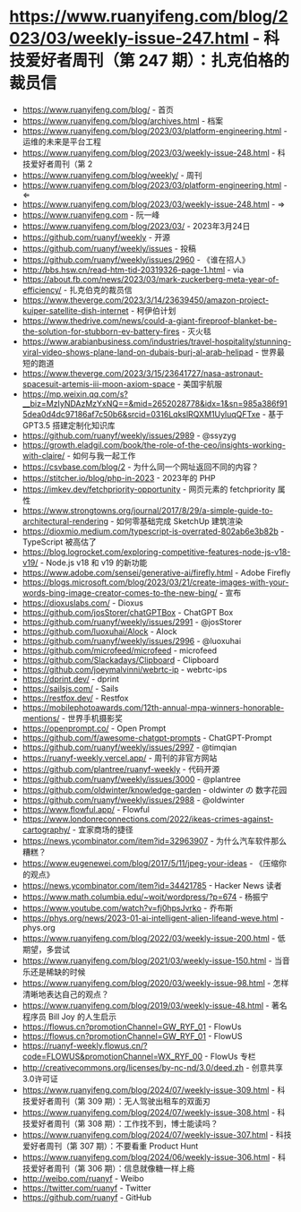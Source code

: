 # https://www.ruanyifeng.com/blog/2023/03/weekly-issue-247.html - 科技爱好者周刊（第 247 期）：扎克伯格的裁员信

- https://www.ruanyifeng.com/blog/ - 首页
- https://www.ruanyifeng.com/blog/archives.html - 档案
- https://www.ruanyifeng.com/blog/2023/03/platform-engineering.html - 运维的未来是平台工程
- https://www.ruanyifeng.com/blog/2023/03/weekly-issue-248.html - 科技爱好者周刊（第 2
- https://www.ruanyifeng.com/blog/weekly/ - 周刊
- https://www.ruanyifeng.com/blog/2023/03/platform-engineering.html - ⇐
- https://www.ruanyifeng.com/blog/2023/03/weekly-issue-248.html - ⇒
- https://www.ruanyifeng.com - 阮一峰
- https://www.ruanyifeng.com/blog/2023/03/ - 2023年3月24日
- https://github.com/ruanyf/weekly - 开源
- https://github.com/ruanyf/weekly/issues - 投稿
- https://github.com/ruanyf/weekly/issues/2960 - 《谁在招人》
- http://bbs.hsw.cn/read-htm-tid-20319326-page-1.html - via
- https://about.fb.com/news/2023/03/mark-zuckerberg-meta-year-of-efficiency/ - 扎克伯克的裁员信
- https://www.theverge.com/2023/3/14/23639450/amazon-project-kuiper-satellite-dish-internet - 柯伊伯计划
- https://www.thedrive.com/news/could-a-giant-fireproof-blanket-be-the-solution-for-stubborn-ev-battery-fires - 灭火毯
- https://www.arabianbusiness.com/industries/travel-hospitality/stunning-viral-video-shows-plane-land-on-dubais-burj-al-arab-helipad - 世界最短的跑道
- https://www.theverge.com/2023/3/15/23641727/nasa-astronaut-spacesuit-artemis-iii-moon-axiom-space - 美国宇航服
- https://mp.weixin.qq.com/s?__biz=MzIyNDAzMzYxNQ==&mid=2652028778&idx=1&sn=985a386f915dea0d4dc97186af7c50b6&srcid=0316LqkslRQXM1UyluqQFTxe - 基于 GPT3.5 搭建定制化知识库
- https://github.com/ruanyf/weekly/issues/2989 - @ssyzyg
- https://growth.eladgil.com/book/the-role-of-the-ceo/insights-working-with-claire/ - 如何与我一起工作
- https://csvbase.com/blog/2 - 为什么同一个网址返回不同的内容？
- https://stitcher.io/blog/php-in-2023 - 2023年的 PHP
- https://imkev.dev/fetchpriority-opportunity - 网页元素的 fetchpriority 属性
- https://www.strongtowns.org/journal/2017/8/29/a-simple-guide-to-architectural-rendering - 如何零基础完成 SketchUp 建筑渲染
- https://dioxmio.medium.com/typescript-is-overrated-802ab6e3b82b - TypeScript 被高估了
- https://blog.logrocket.com/exploring-competitive-features-node-js-v18-v19/ - Node.js v18 和 v19 的新功能
- https://www.adobe.com/sensei/generative-ai/firefly.html - Adobe Firefly
- https://blogs.microsoft.com/blog/2023/03/21/create-images-with-your-words-bing-image-creator-comes-to-the-new-bing/ - 宣布
- https://dioxuslabs.com/ - Dioxus
- https://github.com/josStorer/chatGPTBox - ChatGPT Box
- https://github.com/ruanyf/weekly/issues/2991 - @josStorer
- https://github.com/luoxuhai/Alock - Alock
- https://github.com/ruanyf/weekly/issues/2996 - @luoxuhai
- https://github.com/microfeed/microfeed - microfeed
- https://github.com/Slackadays/Clipboard - Clipboard
- https://github.com/joeymalvinni/webrtc-ip - webrtc-ips
- https://dprint.dev/ - dprint
- https://sailsjs.com/ - Sails
- https://restfox.dev/ - Restfox
- https://mobilephotoawards.com/12th-annual-mpa-winners-honorable-mentions/ - 世界手机摄影奖
- https://openprompt.co/ - Open Prompt
- https://github.com/f/awesome-chatgpt-prompts - ChatGPT-Prompt
- https://github.com/ruanyf/weekly/issues/2997 - @timqian
- https://ruanyf-weekly.vercel.app/ - 周刊的非官方网站
- https://github.com/plantree/ruanyf-weekly - 代码开源
- https://github.com/ruanyf/weekly/issues/3000 - @plantree
- https://github.com/oldwinter/knowledge-garden - oldwinter の 数字花园
- https://github.com/ruanyf/weekly/issues/2988 - @oldwinter
- https://www.flowful.app/ - Flowful
- https://www.londonreconnections.com/2022/ikeas-crimes-against-cartography/ - 宜家商场的捷径
- https://news.ycombinator.com/item?id=32963907 - 为什么汽车软件那么糟糕？
- https://www.eugenewei.com/blog/2017/5/11/jpeg-your-ideas - 《压缩你的观点》
- https://news.ycombinator.com/item?id=34421785 - Hacker News 读者
- https://www.math.columbia.edu/~woit/wordpress/?p=674 - 杨振宁
- https://www.youtube.com/watch?v=fj0hpsJvrko - 乔布斯
- https://phys.org/news/2023-01-ai-intelligent-alien-lifeand-weve.html - phys.org
- https://www.ruanyifeng.com/blog/2022/03/weekly-issue-200.html - 低期望，多尝试
- https://www.ruanyifeng.com/blog/2021/03/weekly-issue-150.html - 当音乐还是稀缺的时候
- https://www.ruanyifeng.com/blog/2020/03/weekly-issue-98.html - 怎样清晰地表达自己的观点？
- https://www.ruanyifeng.com/blog/2019/03/weekly-issue-48.html - 著名程序员 Bill Joy 的人生启示
- https://flowus.cn?promotionChannel=GW_RYF_01 - FlowUs
- https://flowus.cn?promotionChannel=GW_RYF_01 - FlowUS
- https://ruanyf-weekly.flowus.cn/?code=FLOWUS&promotionChannel=WX_RYF_00 - FlowUs 专栏
- http://creativecommons.org/licenses/by-nc-nd/3.0/deed.zh - 创意共享3.0许可证
- https://www.ruanyifeng.com/blog/2024/07/weekly-issue-309.html - 科技爱好者周刊（第 309 期）：无人驾驶出租车的双面刃
- https://www.ruanyifeng.com/blog/2024/07/weekly-issue-308.html - 科技爱好者周刊（第 308 期）：工作找不到，博士能读吗？
- https://www.ruanyifeng.com/blog/2024/07/weekly-issue-307.html - 科技爱好者周刊（第 307 期）：不要看重 Product Hunt
- https://www.ruanyifeng.com/blog/2024/06/weekly-issue-306.html - 科技爱好者周刊（第 306 期）：信息就像糖一样上瘾
- http://weibo.com/ruanyf - Weibo
- https://twitter.com/ruanyf - Twitter
- https://github.com/ruanyf - GitHub